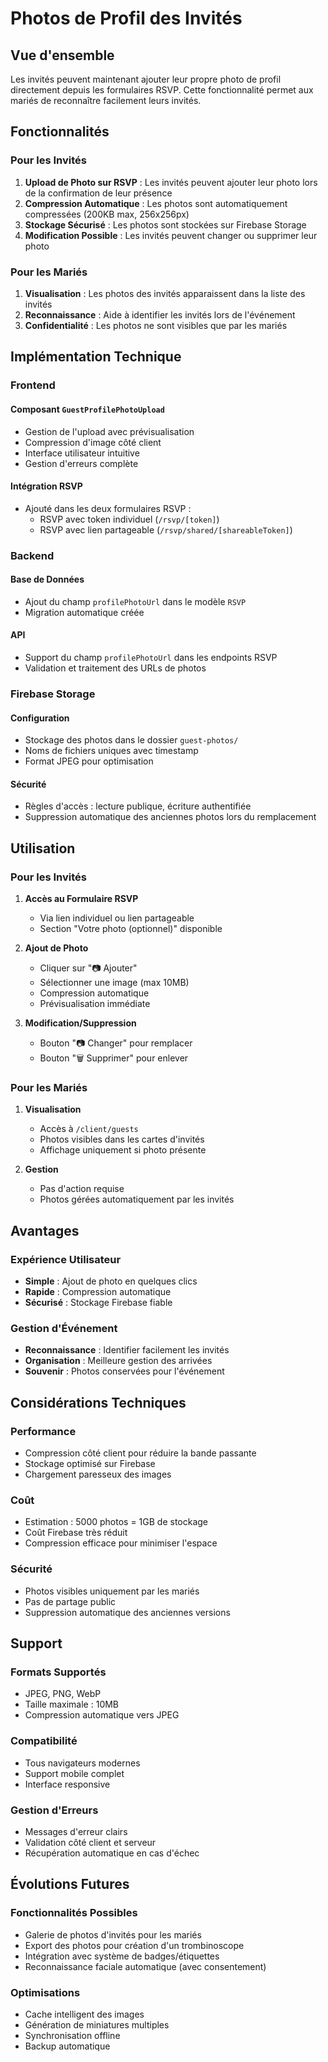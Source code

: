 # Photos de Profil des Invités

## Vue d'ensemble

Les invités peuvent maintenant ajouter leur propre photo de profil directement depuis les formulaires RSVP. Cette fonctionnalité permet aux mariés de reconnaître facilement leurs invités.

## Fonctionnalités

### Pour les Invités

1. **Upload de Photo sur RSVP** : Les invités peuvent ajouter leur photo lors de la confirmation de leur présence
2. **Compression Automatique** : Les photos sont automatiquement compressées (200KB max, 256x256px)
3. **Stockage Sécurisé** : Les photos sont stockées sur Firebase Storage
4. **Modification Possible** : Les invités peuvent changer ou supprimer leur photo

### Pour les Mariés

1. **Visualisation** : Les photos des invités apparaissent dans la liste des invités
2. **Reconnaissance** : Aide à identifier les invités lors de l'événement
3. **Confidentialité** : Les photos ne sont visibles que par les mariés

## Implémentation Technique

### Frontend

#### Composant `GuestProfilePhotoUpload`
- Gestion de l'upload avec prévisualisation
- Compression d'image côté client
- Interface utilisateur intuitive
- Gestion d'erreurs complète

#### Intégration RSVP
- Ajouté dans les deux formulaires RSVP :
  - RSVP avec token individuel (`/rsvp/[token]`)
  - RSVP avec lien partageable (`/rsvp/shared/[shareableToken]`)

### Backend

#### Base de Données
- Ajout du champ `profilePhotoUrl` dans le modèle `RSVP`
- Migration automatique créée

#### API
- Support du champ `profilePhotoUrl` dans les endpoints RSVP
- Validation et traitement des URLs de photos

### Firebase Storage

#### Configuration
- Stockage des photos dans le dossier `guest-photos/`
- Noms de fichiers uniques avec timestamp
- Format JPEG pour optimisation

#### Sécurité
- Règles d'accès : lecture publique, écriture authentifiée
- Suppression automatique des anciennes photos lors du remplacement

## Utilisation

### Pour les Invités

1. **Accès au Formulaire RSVP**
   - Via lien individuel ou lien partageable
   - Section "Votre photo (optionnel)" disponible

2. **Ajout de Photo**
   - Cliquer sur "📷 Ajouter"
   - Sélectionner une image (max 10MB)
   - Compression automatique
   - Prévisualisation immédiate

3. **Modification/Suppression**
   - Bouton "📷 Changer" pour remplacer
   - Bouton "🗑️ Supprimer" pour enlever

### Pour les Mariés

1. **Visualisation**
   - Accès à `/client/guests`
   - Photos visibles dans les cartes d'invités
   - Affichage uniquement si photo présente

2. **Gestion**
   - Pas d'action requise
   - Photos gérées automatiquement par les invités

## Avantages

### Expérience Utilisateur
- **Simple** : Ajout de photo en quelques clics
- **Rapide** : Compression automatique
- **Sécurisé** : Stockage Firebase fiable

### Gestion d'Événement
- **Reconnaissance** : Identifier facilement les invités
- **Organisation** : Meilleure gestion des arrivées
- **Souvenir** : Photos conservées pour l'événement

## Considérations Techniques

### Performance
- Compression côté client pour réduire la bande passante
- Stockage optimisé sur Firebase
- Chargement paresseux des images

### Coût
- Estimation : 5000 photos = 1GB de stockage
- Coût Firebase très réduit
- Compression efficace pour minimiser l'espace

### Sécurité
- Photos visibles uniquement par les mariés
- Pas de partage public
- Suppression automatique des anciennes versions

## Support

### Formats Supportés
- JPEG, PNG, WebP
- Taille maximale : 10MB
- Compression automatique vers JPEG

### Compatibilité
- Tous navigateurs modernes
- Support mobile complet
- Interface responsive

### Gestion d'Erreurs
- Messages d'erreur clairs
- Validation côté client et serveur
- Récupération automatique en cas d'échec

## Évolutions Futures

### Fonctionnalités Possibles
- Galerie de photos d'invités pour les mariés
- Export des photos pour création d'un trombinoscope
- Intégration avec système de badges/étiquettes
- Reconnaissance faciale automatique (avec consentement)

### Optimisations
- Cache intelligent des images
- Génération de miniatures multiples
- Synchronisation offline
- Backup automatique 